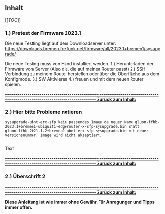## Inhalt

[[_TOC_]]

### 1.) Pretest der Firmware 2023.1

Die neue Testting liegt auf dem Downloadserver unter: https://downloads.bremen.freifunk.net/firmware/all/2023.1+bremen1/sysupgrade/

Die neue Testing muss von Hand installiert werden.
1.) Herunterladen der Firmware vom Server (Also die, die auf meinen Router passt)
2.) SSH Verbindung zu meinem Router herstellen oder über die Oberfläche aus dem Konfigmode.
3.) SW Aktivieren
4.) freuen und mit dem neuen Router spielen.

**[------------------------------------------------------------------------------------------------------------------------- Zurück zum Inhalt:](#inhalt)**

### 2.) Hier bitte Probleme notieren

~~~
sysupgrade-ubnt-erx-sfp kein passendes Image da neuer Name gluon-ffhb-2023.1+bremen1-ubiquiti-edgerouter-x-sfp-sysupgrade.bin statt
gluon-ffhb-2021.1.2+bremen1-ubnt-erx-sfp-sysupgrade.bin mit neuer Versionsnummer. Image wird nicht akzeptiert.


~~~

Text

**[------------------------------------------------------------------------------------------------------------------------- Zurück zum Inhalt:](#inhalt)**

### 2.) Überschrift 2


**[------------------------------------------------------------------------------------------------------------------------- Zurück zum Inhalt:](#inhalt)**


**Diese Anleitung ist wie immer ohne Gewähr. Für Anregungen und Tipps immer offen.**
